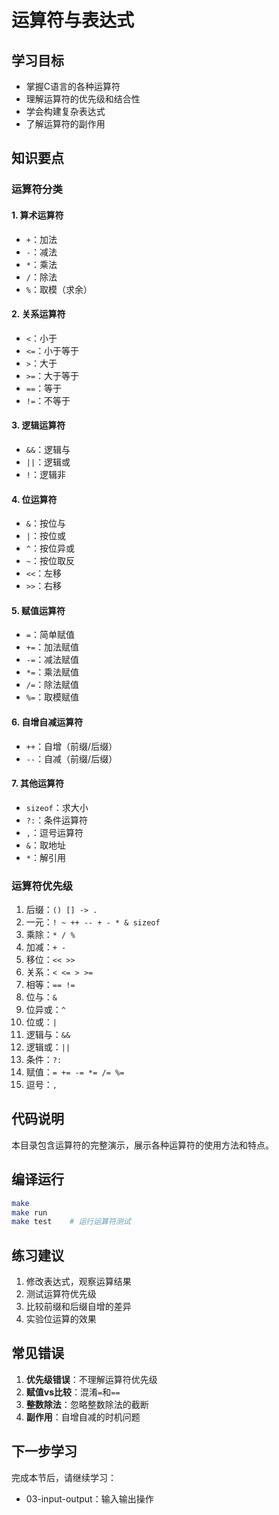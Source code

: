 # 运算符与表达式

## 学习目标
- 掌握C语言的各种运算符
- 理解运算符的优先级和结合性
- 学会构建复杂表达式
- 了解运算符的副作用

## 知识要点

### 运算符分类

#### 1. 算术运算符
- `+`：加法
- `-`：减法
- `*`：乘法
- `/`：除法
- `%`：取模（求余）

#### 2. 关系运算符
- `<`：小于
- `<=`：小于等于
- `>`：大于
- `>=`：大于等于
- `==`：等于
- `!=`：不等于

#### 3. 逻辑运算符
- `&&`：逻辑与
- `||`：逻辑或
- `!`：逻辑非

#### 4. 位运算符
- `&`：按位与
- `|`：按位或
- `^`：按位异或
- `~`：按位取反
- `<<`：左移
- `>>`：右移

#### 5. 赋值运算符
- `=`：简单赋值
- `+=`：加法赋值
- `-=`：减法赋值
- `*=`：乘法赋值
- `/=`：除法赋值
- `%=`：取模赋值

#### 6. 自增自减运算符
- `++`：自增（前缀/后缀）
- `--`：自减（前缀/后缀）

#### 7. 其他运算符
- `sizeof`：求大小
- `?:`：条件运算符
- `,`：逗号运算符
- `&`：取地址
- `*`：解引用

### 运算符优先级
1. 后缀：`() [] -> .`
2. 一元：`! ~ ++ -- + - * & sizeof`
3. 乘除：`* / %`
4. 加减：`+ -`
5. 移位：`<< >>`
6. 关系：`< <= > >=`
7. 相等：`== !=`
8. 位与：`&`
9. 位异或：`^`
10. 位或：`|`
11. 逻辑与：`&&`
12. 逻辑或：`||`
13. 条件：`?:`
14. 赋值：`= += -= *= /= %=`
15. 逗号：`,`

## 代码说明
本目录包含运算符的完整演示，展示各种运算符的使用方法和特点。

## 编译运行
```bash
make
make run
make test    # 运行运算符测试
```

## 练习建议
1. 修改表达式，观察运算结果
2. 测试运算符优先级
3. 比较前缀和后缀自增的差异
4. 实验位运算的效果

## 常见错误
1. **优先级错误**：不理解运算符优先级
2. **赋值vs比较**：混淆`=`和`==`
3. **整数除法**：忽略整数除法的截断
4. **副作用**：自增自减的时机问题

## 下一步学习
完成本节后，请继续学习：
- 03-input-output：输入输出操作
